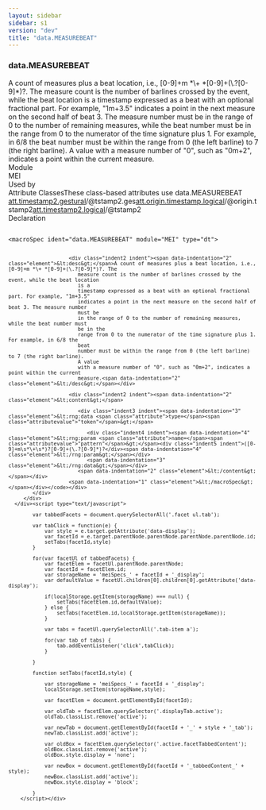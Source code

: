 ```yaml
---
layout: sidebar
sidebar: s1
version: "dev"
title: "data.MEASUREBEAT"
---
```

<div class="specPage">
   <div class="datatypeSpec">
      <h3 id="data.MEASUREBEAT">data.MEASUREBEAT</h3>
      <div class="specs">
         <div class="desc">A count of measures plus a beat location, i.e., [0-9]+m *\+ *[0-9]+(\.?[0-9]*)?. The
            measure count is the number of barlines crossed by the event, while the beat location
            is a
            timestamp expressed as a beat with an optional fractional part. For example, "1m+3.5"
            indicates a point in the next measure on the second half of beat 3. The measure number
            must be
            in the range of 0 to the number of remaining measures, while the beat number must
            be in the
            range from 0 to the numerator of the time signature plus 1. For example, in 6/8 the
            beat
            number must be within the range from 0 (the left barline) to 7 (the right barline).
            A value
            with a measure number of "0", such as "0m+2", indicates a point within the current
            measure.
         </div>
         <div class="facet module">
            <div class="label">Module</div>
            <div class="statement text">MEI</div>
         </div>
         <div class="facet usedBy" id="usedBy">
            <div class="label">Used by</div>
            <div class="statement list">
               <div class="classBox dtBox" title="Attribute Classes">
                  <div class="classHeading"><label class="classLabel">Attribute Classes</label><span class="classDesc">These class-based attributes use data.MEASUREBEAT</span></div>
                  <div class="classContent"><span class="ident attclass" data-ident="att.timestamp2.gestural" data-module="MEI.gestural"><a class="classLink" title="Attributes that record a performed (as opposed to notated) time stamp for the end of an event." href="{{ site.baseurl }}/{{ page.version }}/attribute-classes/att.timestamp2.gestural.html">att.timestamp2.gestural</a>/<span title="Encodes the ending point of an event, i.e., a count of measures plus a beat location in the ending measure.">@tstamp2.ges</span></span><span class="ident attclass" data-ident="att.origin.timestamp.logical" data-module="MEI.shared"><a class="classLink" title="Attributes that identify a musical range in terms of musical time." href="{{ site.baseurl }}/{{ page.version }}/attribute-classes/att.origin.timestamp.logical.html">att.origin.timestamp.logical</a>/<span title="encodes the ending point of musical material in terms of musical time, i.e., a count of measures plus a beat location. The values are relative to the measure identified by origin.tstamp .">@origin.tstamp2</span></span><span class="ident attclass" data-ident="att.timestamp2.logical" data-module="MEI.shared"><a class="classLink" title="Attributes that record a time stamp for the end of an event in terms of musical time." href="{{ site.baseurl }}/{{ page.version }}/attribute-classes/att.timestamp2.logical.html">att.timestamp2.logical</a>/<span title="Encodes the ending point of an event, i.e., a count of measures plus a beat location in the ending measure.">@tstamp2</span></span></div>
               </div>
            </div>
         </div>
         <div class="facet declaration">
            <div class="label">Declaration</div>
            <div class="statement declaration">
               <div class="code" xml:space="preserve" data-lang="ODD"><code>
                     <div class="indent1 indent"><span data-indentation="1" class="element">&lt;macroSpec <span class="attribute">ident=</span><span class="attributevalue">"data.MEASUREBEAT"</span> <span class="attribute">module=</span><span class="attributevalue">"MEI"</span> <span class="attribute">type=</span><span class="attributevalue">"dt"</span>&gt;</span>
                        
                        <div class="indent2 indent"><span data-indentation="2" class="element">&lt;desc&gt;</span>A count of measures plus a beat location, i.e., [0-9]+m *\+ *[0-9]+(\.?[0-9]*)?. The
                           measure count is the number of barlines crossed by the event, while the beat location
                           is a
                           timestamp expressed as a beat with an optional fractional part. For example, "1m+3.5"
                           indicates a point in the next measure on the second half of beat 3. The measure number
                           must be
                           in the range of 0 to the number of remaining measures, while the beat number must
                           be in the
                           range from 0 to the numerator of the time signature plus 1. For example, in 6/8 the
                           beat
                           number must be within the range from 0 (the left barline) to 7 (the right barline).
                           A value
                           with a measure number of "0", such as "0m+2", indicates a point within the current
                           measure.<span data-indentation="2" class="element">&lt;/desc&gt;</span></div>
                        
                        <div class="indent2 indent"><span data-indentation="2" class="element">&lt;content&gt;</span>
                           
                           <div class="indent3 indent"><span data-indentation="3" class="element">&lt;rng:data <span class="attribute">type=</span><span class="attributevalue">"token"</span>&gt;</span>
                              
                              <div class="indent4 indent"><span data-indentation="4" class="element">&lt;rng:param <span class="attribute">name=</span><span class="attributevalue">"pattern"</span>&gt;</span><div class="indent5 indent">([0-9]+m\s*\+\s*)?[0-9]+(\.?[0-9]*)?</div><span data-indentation="4" class="element">&lt;/rng:param&gt;</span></div>
                              <span data-indentation="3" class="element">&lt;/rng:data&gt;</span></div>
                           <span data-indentation="2" class="element">&lt;/content&gt;</span></div>
                        <span data-indentation="1" class="element">&lt;/macroSpec&gt;</span></div></code></div>
            </div>
         </div>
      </div><script type="text/javascript">
            
            var tabbedFacets = document.querySelectorAll('.facet ul.tab');
            
            var tabClick = function(e) {
                var style = e.target.getAttribute('data-display');
                var facetId = e.target.parentNode.parentNode.parentNode.parentNode.id;
                setTabs(facetId,style)
            }
            
            for(var facetUl of tabbedFacets) {
                var facetElem = facetUl.parentNode.parentNode;
                var facetId = facetElem.id;
                var storageName = 'meiSpecs_' + facetId + '_display';
                var defaultValue = facetUl.children[0].children[0].getAttribute('data-display');
                
                if(localStorage.getItem(storageName) === null) {
                    setTabs(facetElem.id,defaultValue);
                } else {
                    setTabs(facetElem.id,localStorage.getItem(storageName));
                }
                
                var tabs = facetUl.querySelectorAll('.tab-item a');
                
                for(var tab of tabs) {
                    tab.addEventListener('click',tabClick);
                }
                
            }
            
            function setTabs(facetId,style) {
                
                var storageName = 'meiSpecs_' + facetId + '_display';
                localStorage.setItem(storageName,style);
                
                var facetElem = document.getElementById(facetId);
                
                var oldTab = facetElem.querySelector('.displayTab.active');
                oldTab.classList.remove('active');
                
                var newTab = document.getElementById(facetId + '_' + style + '_tab');
                newTab.classList.add('active');
                
                var oldBox = facetElem.querySelector('.active.facetTabbedContent');
                oldBox.classList.remove('active');
                oldBox.style.display = 'none';
                
                var newBox = document.getElementById(facetId + '_tabbedContent_' + style);
                newBox.classList.add('active');
                newBox.style.display = 'block';
                
            }
        </script></div>
</div>